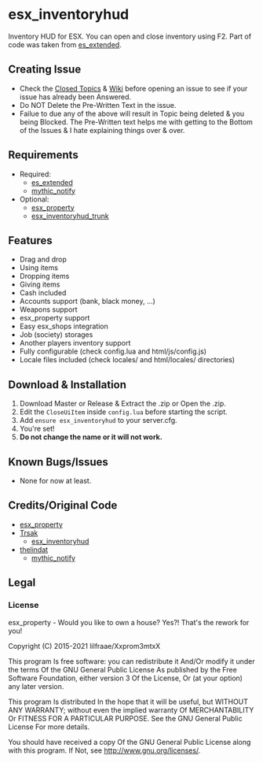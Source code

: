 # esx_inventoryhud
Inventory HUD for ESX. You can open and close inventory using F2. Part of code was taken from [es_extended](https://github.com/ESX-Org/es_extended).

## Creating Issue
* Check the [Closed Topics](https://github.com/xxpromw3mtxx/esx_inventoryhud/issues?q=is%3Aissue+is%3Aclosed) & [Wiki]() before opening an issue to see if your issue has already been Answered.
* Do NOT Delete the Pre-Written Text in the issue.
* Failue to due any of the above will result in Topic being deleted & you being Blocked. The Pre-Written text helps me with getting to the Bottom of the Issues & I hate explaining things over & over.

## Requirements
* Required:
    * [es_extended](https://github.com/esx-framework/esx-legacy/tree/main/%5Besx%5D/es_extended)
    * [mythic_notify](https://github.com/thelindat/mythic_notify)
* Optional:
    * [esx_property](https://github.com/Xxpromw3mtxX/esx_property)
    * [esx_inventoryhud_trunk](https://github.com/Trsak/esx_inventoryhud_trunk/)

## Features
* Drag and drop
* Using items
* Dropping items
* Giving items
* Cash included
* Accounts support (bank, black money, ...)
* Weapons support
* esx_property support
* Easy esx_shops integration
* Job (society) storages
* Another players inventory support
* Fully configurable (check config.lua and html/js/config.js)
* Locale files included (check locales/ and html/locales/ directories)

## Download & Installation
1. Download Master or Release & Extract the .zip or Open the .zip.
2. Edit the `CloseUiItem` inside `config.lua` before starting the script.
3. Add `ensure esx_inventoryhud` to your server.cfg.
4. You're set!
5. **Do not change the name or it will not work.**

## Known Bugs/Issues
* None for now at least.

## Credits/Original Code
* [esx_property](https://github.com/esx-framework/esx_property)
* [Trsak](https://github.com/Trsak)
    * [esx_inventoryhud](https://github.com/Trsak/esx_inventoryhud)
* [thelindat](https://github.com/thelindat)
    * [mythic_notify](https://github.com/thelindat/mythic_notify)

## Legal
### License
esx_property - Would you like to own a house? Yes?! That's the rework for you!

Copyright (C) 2015-2021 lilfraae/Xxprom3mtxX

This program Is free software: you can redistribute it And/Or modify it under the terms Of the GNU General Public License As published by the Free Software Foundation, either version 3 Of the License, Or (at your option) any later version.

This program Is distributed In the hope that it will be useful, but WITHOUT ANY WARRANTY; without even the implied warranty Of MERCHANTABILITY Or FITNESS FOR A PARTICULAR PURPOSE. See the GNU General Public License For more details.

You should have received a copy Of the GNU General Public License along with this program. If Not, see http://www.gnu.org/licenses/.